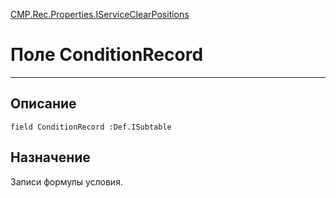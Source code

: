 ﻿---
Link: CMP.Rec.Properties.IServiceClearPositions.@ConditionRecord
---

<!---  Навигация
[Имя проекта](#) :
-->
[CMP.Rec.Properties.IServiceClearPositions](Default)

# Поле ConditionRecord
---

## Описание

    field ConditionRecord :Def.ISubtable

<!--
## Аргументы{#Args}

### Аргумент1

Описание аргумента 1
-->

## Назначение

Записи формулы условия.

<!--
## Пример

    ConditionRecord...
-->

